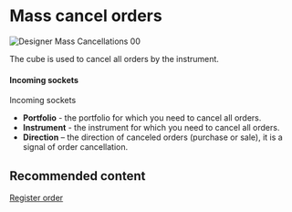 # Mass cancel orders

![Designer Mass Cancellations 00](~/images/Designer_Mass_Cancellations_00.png)

The cube is used to cancel all orders by the instrument.

#### Incoming sockets

Incoming sockets

- **Portfolio** \- the portfolio for which you need to cancel all orders.
- **Instrument** \- the instrument for which you need to cancel all orders.
- **Direction** – the direction of canceled orders (purchase or sale), it is a signal of order cancellation.

## Recommended content

[Register order](Designer_Position_opening.md)
